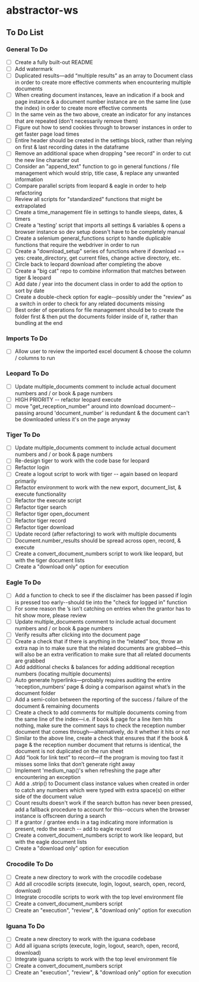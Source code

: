 # abstractor-ws

## To Do List

### General To Do

- [ ] Create a fully built-out README
- [ ] Add watermark
- [ ] Duplicated results—add “multiple results” as an array to Document class in order to create more effective comments when encountering multiple documents
- [ ] When creating document instances, leave an indication if a book and page instance & a document number instance are on the same line (use the index) in order to create more effective comments
- [ ] In the same vein as the two above, create an indicator for any instances that are repeated (don't necessarily remove them)
- [ ] Figure out how to send cookies through to browser instances in order to get faster page load times
- [ ] Entire header should be created in the settings block, rather than relying on first & last recording dates in the dataframe
- [ ] Remove an additional space when dropping "see record" in order to cut the new line character out
- [ ] Consider an "append_text" function to go in general functions / file management which would strip, title case, & replace any unwanted information
- [ ] Compare parallel scripts from leopard & eagle in order to help refactoring
- [ ] Review all scripts for "standardized" functions that might be extrapolated
- [ ] Create a time_management file in settings to handle sleeps, dates, & timers
- [ ] Create a 'testing' script that imports all settings & variables & opens a browser instance so dev setup doesn't have to be completely manual
- [ ] Create a selenium general_functions script to handle duplicable functions that require the webdriver in order to run
- [ ] Create a "download_setup" series of functions where if download == yes: create_directory, get current files, change active directory, etc.
- [ ] Circle back to leopard download after completing the above
- [ ] Create a "big cat" repo to combine information that matches between tiger & leopard
- [ ] Add date / year into the document class in order to add the option to sort by date
- [ ] Create a double-check option for eagle--possibly under the "review" as a switch in order to check for any related documents missing
- [ ] Best order of operations for file management should be to create the folder first & then put the documents folder inside of it, rather than bundling at the end

### Imports To Do

- [ ] Allow user to review the imported excel document & choose the column / columns to run

### Leopard To Do

- [ ] Update multiple_documents comment to include actual document numbers and / or book & page numbers
- [ ] HIGH PRIORITY -- refactor leopard execute
- [ ] move "get_reception_number" around into download document--passing around 'document_number' is redundant & the document can't be downloaded unless it's on the page anyway

### Tiger To Do

- [ ] Update multiple_documents comment to include actual document numbers and / or book & page numbers
- [ ] Re-design tiger to work with the code base for leopard
- [ ] Refactor login
- [ ] Create a logout script to work with tiger -- again based on leopard primarily
- [ ] Refactor environment to work with the new export, document_list, & execute functionality
- [ ] Refactor the execute script
- [ ] Refactor tiger search
- [ ] Refactor tiger open_document
- [ ] Refactor tiger record
- [ ] Refactor tiger download
- [ ] Update record (after refactoring) to work with multiple documents
- [ ] Document.number_results should be spread across open, record, & execute
- [ ] Create a convert_document_numbers script to work like leopard, but with the tiger document lists
- [ ] Create a "download only" option for execution

### Eagle To Do

- [ ] Add a function to check to see if the disclaimer has been passed if login is pressed too early--should tie into the "check for logged in" function
- [ ] For some reason the ’s isn’t catching on entries when the grantor has to hit show more, please review
- [ ] Update multiple_documents comment to include actual document numbers and / or book & page numbers
- [ ] Verify results after clicking into the document page
- [ ] Create a check that if there is anything in the “related” box, throw an extra nap in to make sure that the related documents are grabbed—this will also be an extra verification to make sure that all related documents are grabbed
- [ ] Add additional checks & balances for adding additional reception numbers (locating multiple documents)
- [ ] Auto generate hyperlinks—probably requires auditing the entire ‘reception_numbers’ page & doing a comparison against what’s in the document folder
- [ ] Add a semi-colon between the reporting of the success / failure of the document & remaining documents
- [ ] Create a check to add comments for multiple documents coming from the same line of the index—i.e. if book & page for a line item hits nothing, make sure the comment says to check the reception number document that comes through—alternatively, do it whether it hits or not
- [ ] Similar to the above line, create a check that ensures that if the book & page & the reception number document that returns is identical, the document is not duplicated on the run sheet
- [ ] Add “look for link text” to record—if the program is moving too fast it misses some links that don’t generate right away
- [ ] Implement 'medium_nap()'s when refreshing the page after encountering an exception
- [ ] Add a .strip() to Document class instance values when created in order to catch any numbers which were typed with extra space(s) on either side of the document value
- [ ] Count results doesn't work if the search button has never been pressed, add a fallback procedure to account for this--occurs when the browser instance is offscreen during a search
- [ ] If a grantor / grantee ends in a tag indicating more information is present, redo the search -- add to eagle record
- [ ] Create a convert_document_numbers script to work like leopard, but with the eagle document lists
- [ ] Create a "download only" option for execution

### Crocodile To Do

- [ ] Create a new directory to work with the crocodile codebase
- [ ] Add all crocodile scripts (execute, login, logout, search, open, record, download)
- [ ] Integrate crocodile scripts to work with the top level environment file
- [ ] Create a convert_document_numbers script
- [ ] Create an "execution", "review", & "download only" option for execution

### Iguana To Do

- [ ] Create a new directory to work with the iguana codebase
- [ ] Add all iguana scripts (execute, login, logout, search, open, record, download)
- [ ] Integrate iguana scripts to work with the top level environment file
- [ ] Create a convert_document_numbers script
- [ ] Create an "execution", "review", & "download only" option for execution
